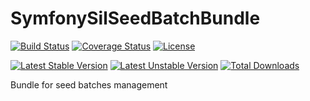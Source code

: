 # SymfonySilSeedBatchBundle

[![Build Status](https://travis-ci.org/libre-informatique/SeedBatchBundle.svg?branch=master)](https://travis-ci.org/libre-informatique/SeedBatchBundle)
[![Coverage Status](https://coveralls.io/repos/github/libre-informatique/SeedBatchBundle/badge.svg?branch=master)](https://coveralls.io/github/libre-informatique/SeedBatchBundle?branch=master)
[![License](https://img.shields.io/github/license/libre-informatique/SeedBatchBundle.svg?style=flat-square)](./LICENCE.md)

[![Latest Stable Version](https://poser.pugx.org/libre-informatique/seed-batch-bundle/v/stable)](https://packagist.org/packages/libre-informatique/seed-batch-bundle)
[![Latest Unstable Version](https://poser.pugx.org/libre-informatique/seed-batch-bundle/v/unstable)](https://packagist.org/packages/libre-informatique/seed-batch-bundle)
[![Total Downloads](https://poser.pugx.org/libre-informatique/seed-batch-bundle/downloads)](https://packagist.org/packages/libre-informatique/seed-batch-bundle)


Bundle for seed batches management
